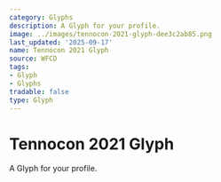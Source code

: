```yaml
---
category: Glyphs
description: A Glyph for your profile.
image: ../images/tennocon-2021-glyph-dee3c2ab85.png
last_updated: '2025-09-17'
name: Tennocon 2021 Glyph
source: WFCD
tags:
- Glyph
- Glyphs
tradable: false
type: Glyph
---
```


# Tennocon 2021 Glyph

A Glyph for your profile.

